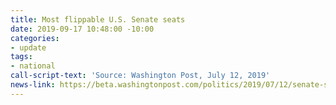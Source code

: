 ```yaml
---
title: Most flippable U.S. Senate seats
date: 2019-09-17 10:48:00 -10:00
categories:
- update
tags:
- national
call-script-text: 'Source: Washington Post, July 12, 2019'
news-link: https://beta.washingtonpost.com/politics/2019/07/12/senate-seats-most-likely-flip/
---
```


